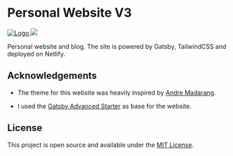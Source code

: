 # Personal Website V3

<div>
  <a href='https://github.com/vagr9k/gatsby-advanced-starter/blob/master/LICENSE'>
    <img src="https://img.shields.io/github/license/vagr9k/gatsby-advanced-starter.svg" alt="Logo" />
  </a>

  <a href="https://app.netlify.com/sites/peoray/deploys">
    <img src="https://api.netlify.com/api/v1/badges/b6f5fac1-3b5e-4954-bda7-64675ba6fd50/deploy-status">
  </a>
</div>

Personal website and blog. The site is powered by Gatsby, TailwindCSS and deployed on Netlify.

## Acknowledgements

- The theme for this website was heavily inspired by [Andre Madarang](https://github.com/drehimself/gridsome-portfolio-starter/).

- I used the [Gatsby Advanced Starter](https://github.com/vagr9k/gatsby-advanced-starter/) as base for the website.

## License

This project is open source and available under the [MIT License](./LICENSE).
